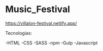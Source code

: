 # Music_Festival

https://villalon-festival.netlify.app/

Tecnologías:

-HTML
-CSS
-SASS
-npm
-Gulp
-Javascript

